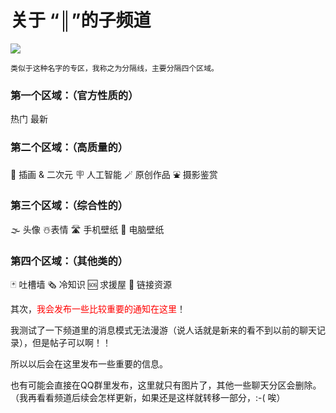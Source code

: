 # 关于 “║”的子频道

![](https://i.postimg.cc/PJdPHv6B/A037-A0-A9-D735-B1-C79-F0-AABFF19-D5-BBFB1718207738343.png)


```
类似于这种名字的专区，我称之为分隔线，主要分隔四个区域。
```

### 第一个区域：（官方性质的） 
热门 
最新 
 
### 第二个区域：（高质量的） 
🧺 插画 & 二次元
🪧 人工智能
🪄 原创作品
⛲ 摄影鉴赏
 
### 第三个区域：（综合性的） 
🌫 头像
☃️表情
🛣 手机壁纸
🚞 电脑壁纸
 
### 第四个区域：（其他类的） 
🃏 吐槽墙
🗞 冷知识
🆘 求援屋
🔗 链接资源

 
其次，<font color="red">我会发布一些比较重要的通知在这里</font>！ 
 
我测试了一下频道里的消息模式无法漫游（说人话就是新来的看不到以前的聊天记录），但是帖子可以啊！！
 
所以以后会在这里发布一些重要的信息。 
 
也有可能会直接在QQ群里发布，这里就只有图片了，其他一些聊天分区会删除。（我再看看频道后续会怎样更新，如果还是这样就转移一部分，:-( 唉）
